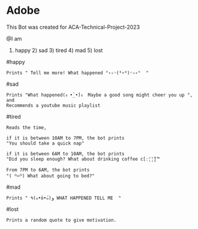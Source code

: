 # Adobe

This Bot was created for ACA-Technical-Project-2023

@I am
 1) happy 2) sad 3) tired 4) mad 5) lost

#happy
   
    Prints " Tell me more! What happened °˖✧◝(⁰▿⁰)◜✧˖°  "

#sad
    
    Prints "What happened(ง •̀_•́)ง  Maybe a good song might cheer you up ", and
    Recommends a youtube music playlist

#tired
    
    Reads the time,
    
    if it is between 10AM to 7PM, the bot prints
    "You should take a quick nap"

    if it is between 6AM to 10AM, the bot prints
    "Did you sleep enough? What about drinking coffee ⅽ[ː̠̈ː̠̈ː̠̈] ͌"

    From 7PM to 6AM, the bot prints
    "( ꒪⌓꒪) What about going to bed?"
#mad
   
    Prints " ٩(๑•̀o•́๑)و WHAT HAPPENED TELL ME  "

#lost
   
    Prints a random quote to give motivation.
    
